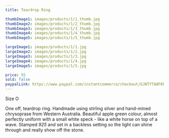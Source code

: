 ```yaml
---
title: Teardrop Ring

thumbImage1: images/products/1/1_thumb.jpg
thumbImage2: images/products/1/2_thumb.jpg
thumbImage3: images/products/1/3_thumb.jpg
thumbImage4: images/products/1/4_thumb.jpg
thumbImage5: images/products/1/5_thumb.jpg

largeImage1: images/products/1/1.jpg
largeImage2: images/products/1/2.jpg
largeImage3: images/products/1/3.jpg
largeImage4: images/products/1/4.jpg
largeImage5: images/products/1/5.jpg

price: 55
sold: false
paypalLink: https://www.paypal.com/instantcommerce/checkout/GJNTYTA8FKD5E
---
```


Size O

One off, teardrop ring. Handmade using stirling silver and hand-mined chrysoprase from Western Australia. Beautiful apple green colour, almost perfectly uniform with a small white speck - like a white horse on top of a wave. Stamped <i>925</i> and set in a backless setting so the light can shine through and really show off the stone. 
